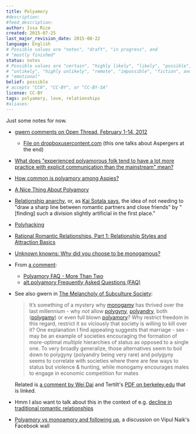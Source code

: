 ```yaml
---
title: Polyamory
#description: 
#feed_description: 
author: Issa Rice
created: 2015-07-25
last_major_revision_date: 2015-08-22
language: English
# Possible values are "notes", "draft", "in progress", and
# "mostly finished"
status: notes
# Possible values are "certain", "highly likely", "likely", "possible",
# "unlikely", "highly unlikely", "remote", "impossible", "fiction", and
# "emotional"
belief: possible
# accepts "CC0", "CC-BY", or "CC-BY-SA"
license: CC-BY
tags: polyamory, love, relationships
#aliases: 
---
```


Just some notes for now.

- [gwern comments on Open Thread, February 1\-14, 2012](http://lesswrong.com/lw/9p9/open_thread_february_114_2012/5v6g)
    - [File on dropboxusercontent\.com](https://dl.dropboxusercontent.com/u/5317066/2012-gwern-polyamory.txt) (this one talks about Aspergers at the end)
- [What does "experienced polyamorous folk tend to have a lot more practice with explicit communication than the mainstream" mean?](https://www.quora.com/Polyamory/What-does-experienced-polyamorous-folk-tend-to-have-a-lot-more-practice-with-explicit-communication-than-the-mainstream-mean)
- [How common is polyamory among Aspies?](https://www.quora.com/How-common-is-polyamory-among-Aspies)
- [A Nice Thing About Polyamory](http://www.theferrett.com/ferrettworks/2015/01/a-nice-thing-about-polyamory/)
- [Relationship anarchy](!w), or, as [Kaj Sotala says](http://lesswrong.com/lw/2ee/unknown_knowns_why_did_you_choose_to_be_monogamous/27gd), the idea of not needing to "draw a sharp line between romantic partners and close friends" by "[finding] such a division slightly artificial in the first place."
- [Polyhacking](http://lesswrong.com/lw/79x/polyhacking/)
- [Rational Romantic Relationships, Part 1: Relationship Styles and Attraction Basics](http://lesswrong.com/lw/63i/rational_romantic_relationships_part_1/)
- [Unknown knowns: Why did you choose to be monogamous?](http://lesswrong.com/lw/2ee/unknown_knowns_why_did_you_choose_to_be_monogamous/)
- From [a comment](http://lesswrong.com/lw/2ee/unknown_knowns_why_did_you_choose_to_be_monogamous/27hz):
    - [Polyamory FAQ \- More Than Two](https://www.morethantwo.com/polyamory.html)
    - [alt\.polyamory Frequently Asked Questions \(FAQ\)](http://www.faqs.org/faqs/polyamory/faq/)
- See also gwern in [The Melancholy of Subculture Society](http://www.gwern.net/The%20Melancholy%20of%20Subculture%20Society#fn18):

    > It’s something of a mystery why
    > [monogamy](http://en.wikipedia.org/wiki/monogamy "Wikipedia: monogamy")
    > has thrived over the last millennium - why *not* allow
    > [polygyny](http://en.wikipedia.org/wiki/polygyny "Wikipedia: polygyny"),
    > [polyandry](http://en.wikipedia.org/wiki/polyandry "Wikipedia: polyandry"),
    > both
    > ([polygamy](http://en.wikipedia.org/wiki/polygamy "Wikipedia: polygamy"))
    > or even full blown
    > [polyamory](http://en.wikipedia.org/wiki/polyamory "Wikipedia: polyamory")?
    > Why restrict freedom in this regard, restrict it so viciously that
    > society is willing to kill over it? One explanation I find appealing
    > suggests that marriage - sex - may be an example of societies
    > encouraging the formation of more-optimal *multiple* hierarchies of
    > status as opposed to a single one. To very broadly generalize, those
    > alternatives seem to boil down to polygyny (polyandry being very rare)
    > and polygyny seems to correlate with societies where there are few ways
    > to status but violence & hunting, while monogamy encourages males to
    > engage in economic competition for mates

    Related is [a comment by Wei Dai](http://lesswrong.com/lw/2ee/unknown_knowns_why_did_you_choose_to_be_monogamous/27d4) and Tertilt's [PDF on berkeley\.edu](http://eml.berkeley.edu/~webfac/bardhan/e271_f05/tertilt.pdf) that is linked.

- Hmm I also want to talk about this in the context of e.g. [decline in traditional romantic relationships](http://www.webcitation.org/query?url=http%3A%2F%2Fwww.theguardian.com%2Fworld%2F2013%2Foct%2F20%2Fyoung-people-japan-stopped-having-sex&date=2014-11-16)

- [Polyamory vs monoamory and following up](https://www.facebook.com/vipulnaik.r/posts/10208711835929206), a discussion on Vipul Naik's Facebook wall

